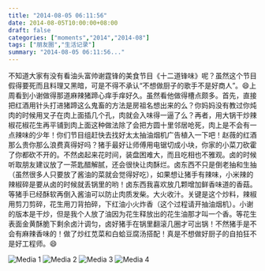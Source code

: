 ```yaml
---
title: "2014-08-05 06:11:56"
date: 2014-08-05T10:00:00+08:00
draft: false
categories: ["moments","2014","2014-08"]
tags: ["朋友圈","生活记录"]
summary: "2014-08-05 06:11:56..."
---
```


不知道大家有没有看油头富帅谢霆锋的美食节目《十二道锋味》呢？虽然这个节目假得要死而且料理又黑暗，可是不得不承认“不想做厨子的歌手不是好商人”。😄上周看到小谢做得那道麻辣猪蹄心痒手痒好久。虽然看他做得槽点颇多。首先，直接把红酒用针头打进猪蹄这么鬼畜的方法是房祖名想出来的么？你妈妈没有教过你炖肉的时候用叉子在肉上面插几个孔，肉就会入味得一逼了么？再者，用大锅干炒辣椒花椒花生再平铺到肉上面这种做法除了会把方圆十里邻居呛死，肉上是不会有一点辣味的少年！你们节目组赶快去找好太太抽油烟机广告植入一下吧！赵薇的红酒那么贵你那么浪费真得好吗？猪手最好让师傅用电锯切成小块，你家的小菜刀砍霍了你都砍不开的。不然卤起来花时间，装盘困难大，而且吃相也不雅观。卤的时候听取朋友建议放了一茶匙醋解腻，还会很快让肉酥烂。卤东西不只是倒老抽和生抽（虽然很多人只要放了酱油的菜就会觉得好吃），如果想让猪手有辣味，小米辣的辣椒碎是要从卤的时候就丢锅里的哟！卤东西我喜欢放几颗增加鲜香味道的香菇。等猪手已经酥软再倒入酱油可以防止肉质发柴。大火收汁。关键是这个炒料，辣椒用剪刀剪碎，花生用刀背拍碎，下红油小火炸香（这个过程请开抽油烟机）。小谢的版本是干炒，但是我个人放了油因为花生释放出的花生油那才叫一个香。等花生表面金黄酥脆下剩余卤汁调匀，卤好猪手在锅里翻滚几圈才可出锅！不然猪手是不会有麻辣香味的！做了炒红苋菜和白蛤豆腐汤搭配！真是不想做好厨子的自拍狂不是好工程师。😄

![Media 1](/Moments/photos/2014-08-05/201408050611560.jpg)
![Media 2](/Moments/photos/2014-08-05/201408050611561.jpg)
![Media 3](/Moments/photos/2014-08-05/201408050611562.jpg)
![Media 4](/Moments/photos/2014-08-05/201408050611563.jpg)

